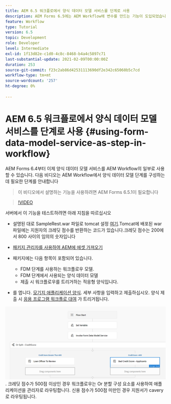 ```yaml
---
title: AEM 6.5 워크플로에서 양식 데이터 모델 서비스를 단계로 사용
description: AEM Forms 6.5에는 AEM Workflow에 변수를 만드는 기능이 도입되었습니다. AEM Workflow의 "양식 데이터 모델 서비스 호출"을 사용하는 이 새로운 기능은 매우 쉬워졌습니다. 다음 비디오는 AEM Workflow에서 양식 데이터 모델 서비스 호출 사용과 관련된 단계를 설명합니다.
feature: Workflow
type: Tutorial
version: 6.5
topic: Development
role: Developer
level: Intermediate
exl-id: 1f13d82e-c1d0-4c8c-8468-b4a4c5897c71
last-substantial-update: 2021-02-09T00:00:00Z
duration: 253
source-git-commit: f23c2ab86d42531113690df2e342c65060b5c7cd
workflow-type: tm+mt
source-wordcount: '257'
ht-degree: 0%

---
```


# AEM 6.5 워크플로에서 양식 데이터 모델 서비스를 단계로 사용 {#using-form-data-model-service-as-step-in-workflow}

AEM Forms 6.4부터 이제 양식 데이터 모델 서비스를 AEM Workflow의 일부로 사용할 수 있습니다. 다음 비디오는 AEM Workflow에서 양식 데이터 모델 단계를 구성하는 데 필요한 단계를 안내합니다

>이 비디오에서 설명하는 기능을 사용하려면 AEM Forms 6.5.1이 필요합니다


>[!VIDEO](https://video.tv.adobe.com/v/28145?quality=12&learn=on)

서버에서 이 기능을 테스트하려면 아래 지침을 따르십시오

* 설명된 대로 SampleRest.war 파일로 tomcat 설정 [여기](https://helpx.adobe.com/experience-manager/kt/forms/using/preparing-datasource-for-form-data-model-tutorial-use.html).Tomcat에 배포된 war 파일에는 지원자의 크레딧 점수를 반환하는 코드가 있습니다.크레딧 점수는 200에서 800 사이의 임의의 숫자입니다

* [패키지 관리자를 사용하여 AEM에 에셋 가져오기](assets/aem65-loanapplication.zip)
* 패키지에는 다음 항목이 포함되어 있습니다.

   * FDM 단계를 사용하는 워크플로우 모델.
   * FDM 단계에서 사용되는 양식 데이터 모델
   * 제출 시 워크플로우를 트리거하는 적응형 양식입니다.
* 를 엽니다. [모기지 애플리케이션 양식](http://localhost:4502/content/dam/formsanddocuments/loanapplication/jcr:content?wcmmode=disabled). 세부 사항을 입력하고 제출하십시오. 양식 제출 시 [응용 프로그램 워크플로 대여](http://http://localhost:4502/editor.html/conf/global/settings/workflow/models/LoanApplication2.html) 가 트리거됩니다.

![ 워크플로우 ](assets/invokefdm651.PNG).
크레딧 점수가 500점 이상인 경우 워크플로우는 Or 분할 구성 요소를 사용하여 애플리케이션을 관리자로 라우팅합니다. 신용 점수가 500점 미만인 경우 지원서가 cavery로 라우팅됩니다.
